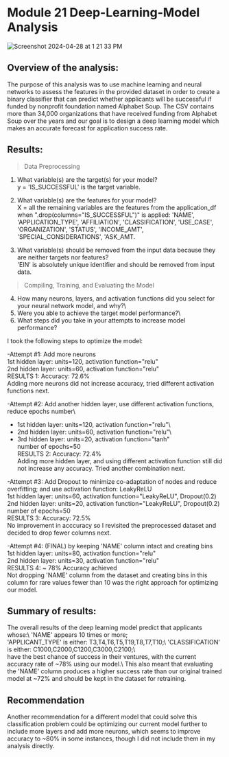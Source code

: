 # Module 21 Deep-Learning-Model Analysis

![Screenshot 2024-04-28 at 1 21 33 PM](https://github.com/apkaur32/deep-learning-challenge/assets/150749167/f63e10ca-7ba7-4503-9e81-0b7bb99c58be)

## Overview of the analysis: 
The purpose of this analysis was to use machine learning and neural networks to assess the features in the provided dataset in order to create a binary classifier that can predict whether applicants will be successful if funded by nonprofit foundation named Alphabet Soup. The CSV contains more than 34,000 organizations that have received funding from Alphabet Soup over the years and our goal is to design a deep learning model which makes an accurate forecast for application success rate.

## Results:

> Data Preprocessing

1. What variable(s) are the target(s) for your model?\
y = 'IS_SUCCESSFUL' is the target variable. 

2. What variable(s) are the features for your model?\
X = all the remaining variables are the features from the application_df when ".drop(columns="IS_SUCCESSFUL")" is applied:
'NAME', 'APPLICATION_TYPE', 'AFFILIATION', 'CLASSIFICATION', 'USE_CASE', 'ORGANIZATION', 'STATUS', 'INCOME_AMT', 'SPECIAL_CONSIDERATIONS', 'ASK_AMT.

3. What variable(s) should be removed from the input data because they are neither targets nor features?\
'EIN' is absolutely unique identifier and should be removed from input data. 

> Compiling, Training, and Evaluating the Model

4. How many neurons, layers, and activation functions did you select for your neural network model, and why?\
5. Were you able to achieve the target model performance?\
6. What steps did you take in your attempts to increase model performance?

I took the following steps to optimize the model:

-Attempt #1: Add more neurons\
1st hidden layer: units=120, activation function="relu"\
2nd hidden layer: units=60, activation function="relu"\
RESULTS 1: Accuracy: 72.6%\
Adding more neurons did not increase accuracy, tried different activation functions next.

-Attempt #2: Add another hidden layer, use different activation functions, reduce epochs number\
* 1st hidden layer: units=120, activation function="relu"\
* 2nd hidden layer: units=60, activation function="relu"\
* 3rd hidden layer: units=20, activation function="tanh"\
number of epochs=50\
RESULTS 2: Accuracy: 72.4%\
Adding more hidden layer, and using different activation function still did not increase any accuracy. Tried another combination next.

-Attempt #3: Add Dropout to minimize co-adaptation of nodes and reduce overfitting; and use activation function: LeakyReLU\
1st hidden layer: units=60, activation function="LeakyReLU", Dropout(0.2)\
2nd hidden layer: units=20, activation function="LeakyReLU", Dropout(0.2)\
number of epochs=50\
RESULTS 3: Accuracy: 72.5%\
No improvement in acccuracy so I revisited the preprocessed dataset and decided to drop fewer columns next. 

-Attempt #4: (FINAL) by keeping 'NAME' column intact and creating bins\
1st hidden layer: units=80, activation function="relu"\
2nd hidden layer: units=30, activation function="relu"\
RESULTS 4: ~ 78% Accuracy achieved\
Not dropping 'NAME' column from the dataset and creating bins in this column for rare values fewer than 10 was the right approach for optimizing our model.

## Summary of results:
The overall results of the deep learning model predict that applicants whose:\ 
'NAME' appears 10 times or more;\
'APPLICANT_TYPE' is either: T3,T4,T6,T5,T19,T8,T7,T10;\ 
'CLASSIFICATION' is either: C1000,C2000,C1200,C3000,C2100;\  
have the best chance of success in their ventures, with the current accuracy rate of ~78% using our model.\ 
This also meant that evaluating the 'NAME' column produces a higher success rate than our original trained model at ~72% and should be kept in the dataset for retraining. 

## Recommendation
Another recommendation for a different model that could solve this classification problem could be optimizing our current model further to include more layers and add more neurons, which seems to improve accuracy to ~80% in some instances, though I did not include them in my analysis directly. 
